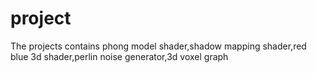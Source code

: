 # project
The projects contains phong model shader,shadow mapping shader,red blue 3d shader,perlin noise generator,3d voxel graph
